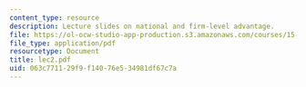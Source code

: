 ```yaml
---
content_type: resource
description: Lecture slides on national and firm-level advantage.
file: https://ol-ocw-studio-app-production.s3.amazonaws.com/courses/15-220-global-strategy-and-organization-spring-2008/063c771129f9f14076e534981df67c7a_lec2.pdf
file_type: application/pdf
resourcetype: Document
title: lec2.pdf
uid: 063c7711-29f9-f140-76e5-34981df67c7a
---
```

